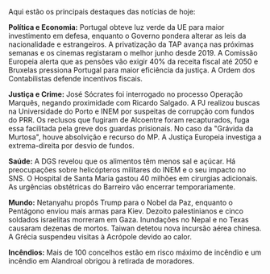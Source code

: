 Aqui estão os principais destaques das notícias de hoje:

**Política e Economia:** Portugal obteve luz verde da UE para maior investimento em defesa, enquanto o Governo pondera alterar as leis da nacionalidade e estrangeiros. A privatização da TAP avança nas próximas semanas e os cinemas registaram o melhor junho desde 2019. A Comissão Europeia alerta que as pensões vão exigir 40% da receita fiscal até 2050 e Bruxelas pressiona Portugal para maior eficiência da justiça. A Ordem dos Contabilistas defende incentivos fiscais.

**Justiça e Crime:** José Sócrates foi interrogado no processo Operação Marquês, negando proximidade com Ricardo Salgado. A PJ realizou buscas na Universidade do Porto e INEM por suspeitas de corrupção com fundos do PRR. Os reclusos que fugiram de Alcoentre foram recapturados, fuga essa facilitada pela greve dos guardas prisionais. No caso da "Grávida da Murtosa", houve absolvição e recurso do MP. A Justiça Europeia investiga a extrema-direita por desvio de fundos.

**Saúde:** A DGS revelou que os alimentos têm menos sal e açúcar. Há preocupações sobre helicópteros militares do INEM e o seu impacto no SNS. O Hospital de Santa Maria gastou 40 milhões em cirurgias adicionais. As urgências obstétricas do Barreiro vão encerrar temporariamente.

**Mundo:** Netanyahu propôs Trump para o Nobel da Paz, enquanto o Pentágono enviou mais armas para Kiev. Dezoito palestinianos e cinco soldados israelitas morreram em Gaza. Inundações no Nepal e no Texas causaram dezenas de mortos. Taiwan detetou nova incursão aérea chinesa. A Grécia suspendeu visitas à Acrópole devido ao calor.

**Incêndios:** Mais de 100 concelhos estão em risco máximo de incêndio e um incêndio em Alandroal obrigou à retirada de moradores.